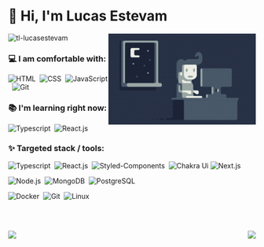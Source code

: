 # 👋 Hi, I'm Lucas Estevam

<img alt="Night Coding" src="https://raw.githubusercontent.com/tl-lucasestevam/tl-lucasestevam/master/Night-Coding.gif" align="right"/>

<p align="left"> 
  <img src="https://komarev.com/ghpvc/?username=tl-lucasestevam&label=Profile%20views&color=0e75b6&style=flat" alt="tl-lucasestevam" /> 
</p>

### 💻 I am comfortable with:
![HTML](https://img.shields.io/badge/-HTML-05122A?style=flat&logo=HTML5)&nbsp;
![CSS](https://img.shields.io/badge/-CSS-05122A?style=flat&logo=CSS3&logoColor=1572B6)&nbsp;
![JavaScript](https://img.shields.io/badge/-JavaScript-05122A?style=flat&logo=javascript)&nbsp;
![Git](https://img.shields.io/badge/-Git-05122A?style=flat&logo=git)&nbsp;

### 📚 I'm learning right now:
![Typescript](https://img.shields.io/badge/-typescript-05122A?style=flat&logo=typescript)&nbsp;
![React.js](https://img.shields.io/badge/-React.js-05122A?style=flat&logo=react)&nbsp;

### ✨ Targeted stack / tools:
<!--Front-end:-->
![Typescript](https://img.shields.io/badge/-typescript-05122A?style=flat&logo=typescript)&nbsp;
![React.js](https://img.shields.io/badge/-React.js-05122A?style=flat&logo=react)&nbsp;
![Styled-Components](https://img.shields.io/badge/-styled%20components-05122A?style=flat&logo=styledcomponents)&nbsp;
![Chakra Ui](https://img.shields.io/badge/-Chakra%20Ui-05122A?style=flat&logo=chakra%20ui)
![Next.js](https://img.shields.io/badge/-Next.js-05122A?style=flat&logo=next.js)&nbsp;
<!--Back-end:-->
![Node.js](https://img.shields.io/badge/-Node.js-05122A?style=flat&logo=node.js)&nbsp;
![MongoDB](https://img.shields.io/badge/-MongoDB-05122A?style=flat&logo=mongodb)&nbsp;
![PostgreSQL](https://img.shields.io/badge/-PostgreSQL-05122A?style=flat&logo=postgresql)&nbsp;
<!--Tools, softwares, etc:-->
![Docker](https://img.shields.io/badge/-docker-05122A?style=flat&logo=docker)&nbsp;
![Git](https://img.shields.io/badge/-Git-05122A?style=flat&logo=git)&nbsp;
![Linux](https://img.shields.io/badge/-linux-05122A?style=flat&logo=linux)&nbsp;

<br></br>

<img align="right" height="160em" src="https://github-readme-stats.vercel.app/api?username=tl-lucasestevam&show_icons=true&theme=dark" />

<img align="left" height="160em" src="https://github-readme-stats.vercel.app/api/top-langs/?username=tl-lucasestevam&hide=java,objective-c&layout=compact&theme=dark"/>


<!--
<p class="left">
  <a href="https://github.com/tl-lucasestevam">
    <img src="https://github-readme-streak-stats.herokuapp.com?user=tl-lucasestevam&theme=dark&border=FFFFFF&fire=78FE96&background=151515&currStreakLabel=FFFFFF&ring=78FE96" alt="tl-lucasestevam" />
  </a>
</p>
-->
